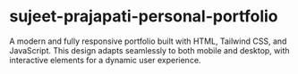 # sujeet-prajapati-personal-portfolio
A modern and fully responsive portfolio built with HTML, Tailwind CSS, and JavaScript. This design adapts seamlessly to both mobile and desktop, with interactive elements for a dynamic user experience. 
